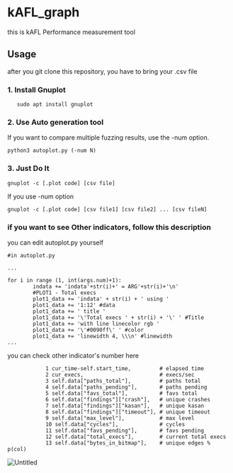 # kAFL_graph
this is kAFL Performance measurement tool

## Usage
after you git clone this repository, you have to bring your .csv file
### 1. Install Gnuplot
```
   sudo apt install gnuplot
```
### 2. Use Auto generation tool
If you want to compare multiple fuzzing results, use the -num option.
```
python3 autoplot.py (-num N)
```
### 3. Just Do It
```
gnuplot -c [.plot code] [csv file]
```
If you use -num option
```
gnuplot -c [.plot code] [csv file1] [csv file2] ... [csv fileN]
```

### if you want to see Other indicators, follow this description
you can edit autoplot.py yourself
```
#in autoplot.py

...

for i in range (1, int(args.num)+1):
        indata += 'indata'+str(i)+' = ARG'+str(i)+'\n'
        #PLOT1 - Total execs
        plot1_data += 'indata' + str(i) + ' using '
        plot1_data += '1:12' #data        
        plot1_data += ' title '
        plot1_data += '\'Total execs ' + str(i) + '\' ' #Title
        plot1_data += 'with line linecolor rgb '
        plot1_data += '\'#0090ff\' ' #color
        plot1_data += 'linewidth 4, \\\n' #linewidth
...

```
you can check other indicator's number here

                1 cur_time-self.start_time,         # elapsed time
                2 cur_execs,                        # execs/sec
                3 self.data["paths_total"],         # paths total
                4 self.data["paths_pending"],       # paths pending
                5 self.data["favs_total"],          # favs total
                6 self.data["findings"]["crash"],   # unique crashes
                7 self.data["findings"]["kasan"],   # unique kasan
                8 self.data["findings"]["timeout"], # unique timeout
                9 self.data["max_level"],           # max level
                10 self.data["cycles"],             # cycles
                11 self.data["favs_pending"],       # favs pending
                12 self.data["total_execs"],        # current total execs
                13 self.data["bytes_in_bitmap"],    # unique edges % p(col)
                
                
                
![Untitled](https://user-images.githubusercontent.com/62176354/100070782-ab9e4c80-2e7d-11eb-8af1-bfa57428d692.png)
